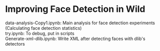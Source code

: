# Improving Face Detection in Wild

data-analysis-Copy1.ipynb:  Main analysis for face detection experiments (Calculating face detection statistics)
<br>
try.ipynb: To debug, put in scripts
<br>
Generate-xml-dlib.ipynb: Write XML after detecting faces with dlib's detectors
